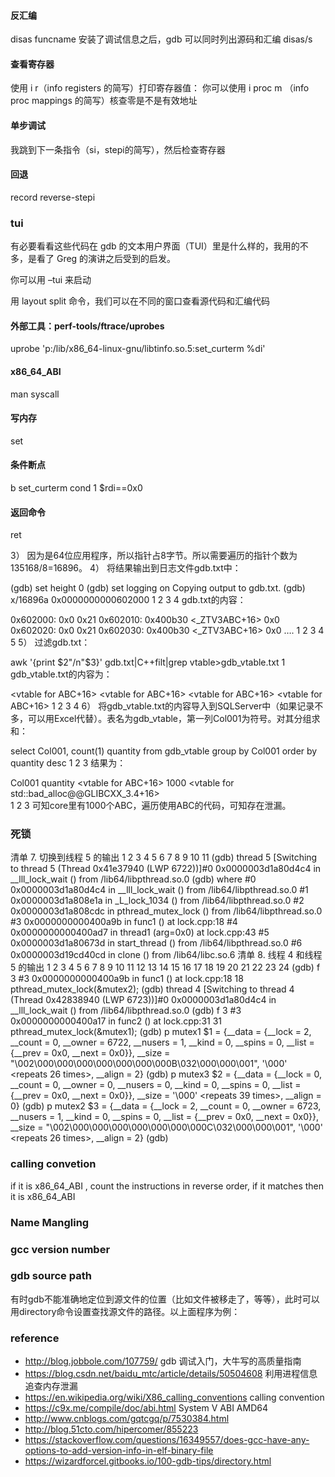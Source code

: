 #### 反汇编
disas funcname
安装了调试信息之后，gdb 可以同时列出源码和汇编
disas/s

#### 查看寄存器
使用 i r（info registers 的简写）打印寄存器值：
你可以使用 i proc m （info proc mappings 的简写）核查零是不是有效地址

#### 单步调试
我跳到下一条指令（si，stepi的简写），然后检查寄存器

#### 回退
record
reverse-stepi

### tui
有必要看看这些代码在 gdb 的文本用户界面（TUI）里是什么样的，我用的不多，是看了 Greg 的演讲之后受到的启发。

你可以用 –tui 来启动

用 layout split 命令，我们可以在不同的窗口查看源代码和汇编代码

#### 外部工具：perf-tools/ftrace/uprobes
uprobe 'p:/lib/x86_64-linux-gnu/libtinfo.so.5:set_curterm %di'

#### x86_64_ABI
man syscall

#### 写内存
set

#### 条件断点
b set_curterm
cond 1 $rdi==0x0

#### 返回命令
ret


3） 因为是64位应用程序，所以指针占8字节。所以需要遍历的指针个数为135168/8=16896。 
4） 将结果输出到日志文件gdb.txt中：

(gdb) set height 0
(gdb) set logging on
Copying output to gdb.txt.
(gdb) x/16896a 0x0000000000602000
1
2
3
4
gdb.txt的内容：

0x602000:       0x0     0x21
0x602010:       0x400b30 <_ZTV3ABC+16>  0x0
0x602020:       0x0     0x21
0x602030:       0x400b30 <_ZTV3ABC+16>  0x0
….
1
2
3
4
5
5） 过滤gdb.txt：

awk '{print $2"/n"$3}' gdb.txt|C++filt|grep vtable>gdb_vtable.txt
1
gdb_vtable.txt的内容为：

<vtable for ABC+16>
<vtable for ABC+16>
<vtable for ABC+16>
<vtable for ABC+16>
1
2
3
4
6） 将gdb_vtable.txt的内容导入到SQLServer中（如果记录不多，可以用Excel代替）。表名为gdb_vtable，第一列Col001为符号。对其分组求和：

select Col001, count(1) quantity from gdb_vtable
group by Col001
order by quantity desc
1
2
3
结果为：

Col001                                                                                    quantity
<vtable for ABC+16>                                                              1000
<vtable for std::bad_alloc@@GLIBCXX_3.4+16>          
1
2
3
可知core里有1000个ABC，遍历使用ABC的代码，可知存在泄漏。

### 死锁

清单 7. 切换到线程 5 的输出
1
2
3
4
5
6
7
8
9
10
11
(gdb) thread 5 
[Switching to thread 5 (Thread 0x41e37940 (LWP 6722))]#0  0x0000003d1a80d4c4 in 
__lll_lock_wait () from /lib64/libpthread.so.0 
(gdb) where 
#0  0x0000003d1a80d4c4 in __lll_lock_wait () from /lib64/libpthread.so.0 
#1  0x0000003d1a808e1a in _L_lock_1034 () from /lib64/libpthread.so.0 
#2  0x0000003d1a808cdc in pthread_mutex_lock () from /lib64/libpthread.so.0 
#3  0x0000000000400a9b in func1 () at lock.cpp:18 
#4  0x0000000000400ad7 in thread1 (arg=0x0) at lock.cpp:43 
#5  0x0000003d1a80673d in start_thread () from /lib64/libpthread.so.0 
#6  0x0000003d19cd40cd in clone () from /lib64/libc.so.6
清单 8. 线程 4 和线程 5 的输出
1
2
3
4
5
6
7
8
9
10
11
12
13
14
15
16
17
18
19
20
21
22
23
24
(gdb) f 3 
#3  0x0000000000400a9b in func1 () at lock.cpp:18 
18          pthread_mutex_lock(&mutex2); 
(gdb) thread 4 
[Switching to thread 4 (Thread 0x42838940 (LWP 6723))]#0  0x0000003d1a80d4c4 in 
__lll_lock_wait () from /lib64/libpthread.so.0 
(gdb) f 3 
#3  0x0000000000400a17 in func2 () at lock.cpp:31 
31          pthread_mutex_lock(&mutex1); 
(gdb) p mutex1 
$1 = {__data = {__lock = 2, __count = 0, __owner = 6722, __nusers = 1, __kind = 0, 
__spins = 0, __list = {__prev = 0x0, __next = 0x0}}, 
 __size = "\002\000\000\000\000\000\000\000B\032\000\000\001", '\000'
<repeats 26 times>, __align = 2} 
(gdb) p mutex3 
$2 = {__data = {__lock = 0, __count = 0, __owner = 0, __nusers = 0, 
__kind = 0, __spins = 0, __list = {__prev = 0x0, __next = 0x0}}, 
__size = '\000' <repeats 39 times>, __align = 0} 
(gdb) p mutex2 
$3 = {__data = {__lock = 2, __count = 0, __owner = 6723, __nusers = 1, 
__kind = 0, __spins = 0, __list = {__prev = 0x0, __next = 0x0}}, 
 __size = "\002\000\000\000\000\000\000\000C\032\000\000\001", '\000'
<repeats 26 times>, __align = 2} 
(gdb)

### calling convetion
if it is x86_64_ABI , count the instructions in reverse order, if it matches then it is x86_64_ABI

### Name Mangling

### gcc version number

### gdb source path
有时gdb不能准确地定位到源文件的位置（比如文件被移走了，等等），此时可以用directory命令设置查找源文件的路径。以上面程序为例：


### reference
* http://blog.jobbole.com/107759/ gdb 调试入门，大牛写的高质量指南
* https://blog.csdn.net/baidu_mtc/article/details/50504608 利用进程信息追查内存泄漏
* https://en.wikipedia.org/wiki/X86_calling_conventions calling convention
* https://c9x.me/compile/doc/abi.html System V ABI AMD64
* http://www.cnblogs.com/gqtcgq/p/7530384.html
* http://blog.51cto.com/hipercomer/855223
* https://stackoverflow.com/questions/16349557/does-gcc-have-any-options-to-add-version-info-in-elf-binary-file
* https://wizardforcel.gitbooks.io/100-gdb-tips/directory.html
